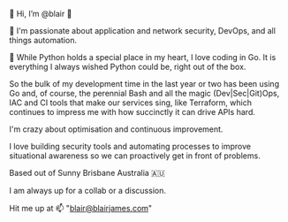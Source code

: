 👋 Hi, I’m @blair :wolf:

:closed_lock_with_key: I'm passionate about application and network security, DevOps, and all things automation.

:snake: While Python holds a special place in my heart, I love coding in Go. It is everything I always wished Python could be, right out of the box.

So the bulk of my development time in the last year or two has been using Go and, of course, the perennial Bash and all the magic (Dev|Sec|Git)Ops, IAC and CI tools that make our services sing, like Terraform, which continues to impress me with how succinctly it can drive APIs hard.

I'm crazy about optimisation and continuous improvement.

I love building security tools and automating processes to improve situational awareness so we can proactively get in front of problems.

Based out of Sunny Brisbane Australia :australia:

I am always up for a collab or a discussion. 

Hit me up at :mailbox: "blair@blairjames.com"
